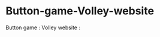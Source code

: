 # Button-game-Volley-website
Button game :                                                                                                  Volley website :
